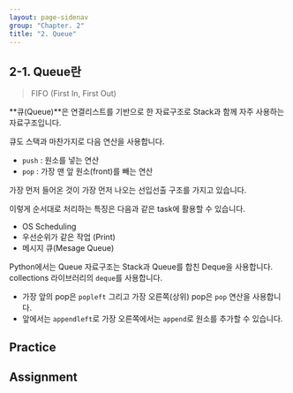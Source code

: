 ```yaml
---
layout: page-sidenav
group: "Chapter. 2"
title: "2. Queue"
---
```


## 2-1. Queue란

> FIFO (First In, First Out)

**큐(Queue)**은 연결리스트를 기반으로 한 자료구조로 Stack과 함께 자주 사용하는 자료구조입니다.

큐도 스택과 마찬가지로 다음 연산을 사용합니다.

- `push` : 원소를 넣는 연산
- `pop` : 가장 맨 앞 원소(front)를 빼는 연산

가장 먼저 들어온 것이 가장 먼저 나오는 선입선출 구조를 가지고 있습니다. 

이렇게 순서대로 처리하는 특징은 다음과 같은 task에 활용할 수 있습니다.

- OS Scheduling
- 우선순위가 같은 작업 (Print)
- 메시지 큐(Mesage Queue)

Python에서는 Queue 자료구조는 Stack과 Queue를 합친 Deque을 사용합니다. collections 라이브러리의 `deque`를 사용합니다. 

- 가장 앞의 pop은 `popleft` 그리고 가장 오른쪽(상위) pop은 `pop` 연산을 사용합니다. 
- 앞에서는 `appendleft`로 가장 오른쪽에서는 `append`로 원소를 추가할 수 있습니다.

## Practice



## Assignment